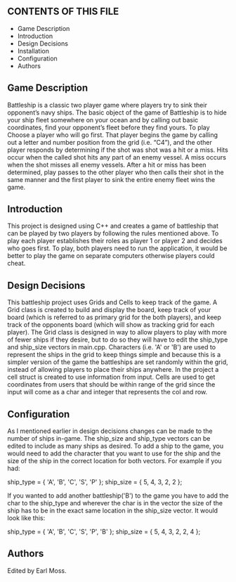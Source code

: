 CONTENTS OF THIS FILE
--------------------------------
* Game Description
* Introduction
* Design Decisions
* Installation
* Configuration
* Authors


Game Description
--------------------------------
Battleship is a classic two player game where players try to sink their opponent’s navy ships. The basic object of the game of Battleship is to hide your ship fleet somewhere on your ocean and by calling out basic coordinates, find your opponent’s fleet before they find yours. To play Choose a player who will go first. That player begins the game by calling out a letter and number position from the grid (i.e. “C4”), and the other player responds by determining if the shot was shot was a hit or a miss. Hits occur when the called shot hits any part of an enemy vessel. A miss occurs when the shot misses all enemy vessels. After a hit or miss has been determined, play passes to the other player who then calls their shot in the same manner and the first player to sink the entire enemy fleet wins the game.


Introduction
--------------------------------
This project is designed using C++ and creates a game of battleship that can be played by two players by following the rules mentioned above. To play each player establishes their roles as player 1 or player 2 and decides who goes first. To play, both players need to run the application, it would be better to play the game on separate computers otherwise players could cheat.


Design Decisions
--------------------------------
This battleship project uses Grids and Cells to keep track of the game. A Grid class is created to build and display the board, keep track of your board (which is referred to as primary grid for the both players), and keep track of the opponents board (which will show as tracking grid for each player). The Grid class is designed in way to allow players to play with more of fewer ships if they desire, but to do so they will have to edit the ship_type and ship_size vectors in main.cpp. Characters (i.e. 'A' or 'B') are used to represent the ships in the grid to keep things simple and because this is a simpler version of the game the battleships are set randomly within the grid, instead of allowing players to place their ships anywhere. In the project a cell struct is created to use information from input. Cells are used to get coordinates from users that should be within range of the grid since the input will come as a char and integer that represents the col and row.



Configuration
--------------------------------
As I mentioned earlier in design decisions changes can be made to the number of ships in-game. The ship_size and ship_type vectors can be edited to include as many ships as desired. To add a ship to the game, you would need to add the character that you want to use  for the ship and the size of the ship in the correct location for both vectors. For example if you had:

ship_type = { 'A', 'B', 'C', 'S', 'P'  };
ship_size = { 5, 4, 3, 2, 2 };

If you wanted to add another battleship('B') to the game you have to add the char to the ship_type and wherever the char is in the vector the size of the ship has to be in the exact same location in the ship_size vector. It would look like this:

ship_type = { 'A', 'B', 'C', 'S', 'P', 'B'  };
ship_size = { 5, 4, 3, 2, 2, 4 };

Authors
--------------------------------
Edited by Earl Moss.

